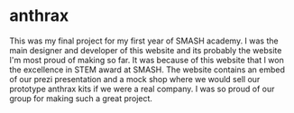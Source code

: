 # anthrax
This was my final project for my first year of SMASH academy. I was the main designer and developer of this website and its probably the website I'm most proud of
making so far. It was because of this website that I won the excellence in STEM award at SMASH. The website contains an embed of our prezi presentation and a mock 
shop where we would sell our prototype anthrax kits if we were a real company. I was so proud of our group for making such a great project.
